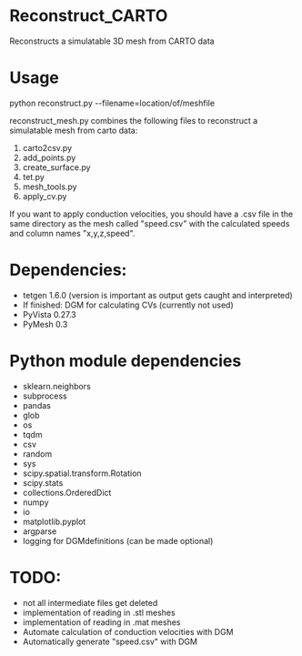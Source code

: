 # Reconstruct_CARTO
Reconstructs a simulatable 3D mesh from CARTO data

# Usage
python reconstruct.py --filename=location/of/meshfile

reconstruct_mesh.py combines the following files to reconstruct a simulatable mesh from carto data:
1. carto2csv.py
2. add_points.py
3. create_surface.py
4. tet.py
5. mesh_tools.py
6. apply_cv.py

If you want to apply conduction velocities, you should have a .csv file in the same
directory as the mesh called "speed.csv" with the calculated speeds and column names "x,y,z,speed".

# Dependencies:
- tetgen 1.6.0 (version is important as output gets caught and interpreted)
- If finished: DGM for calculating CVs (currently not used)
- PyVista 0.27.3
- PyMesh 0.3
# Python module dependencies
- sklearn.neighbors
- subprocess
- pandas
- glob
- os
- tqdm
- csv
- random
- sys
- scipy.spatial.transform.Rotation
- scipy.stats
- collections.OrderedDict
- numpy
- io
- matplotlib.pyplot
- argparse
- logging for DGMdefinitions (can be made optional)

# TODO:
- not all intermediate files get deleted
- implementation of reading in .stl meshes
- implementation of reading in .mat meshes
- Automate calculation of conduction velocities with DGM
- Automatically generate "speed.csv" with DGM

